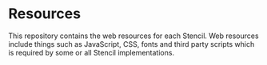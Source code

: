 Resources
=================

This repository contains the web resources for each Stencil. Web resources include things such as JavaScript, CSS, fonts and third party scripts which is required by some or all Stencil implementations.